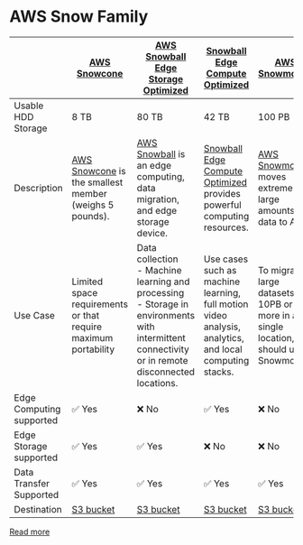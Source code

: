 
# AWS Snow Family

|                          | [AWS Snowcone](https://aws.amazon.com/snowcone/)                                           | [AWS Snowball Edge Storage Optimized](https://aws.amazon.com/snowball/features/)                                                                        | [Snowball Edge Compute Optimized](https://aws.amazon.com/snowball/features/)                                        | [AWS Snowmobile](https://aws.amazon.com/snowmobile)                                               |
|--------------------------|--------------------------------------------------------------------------------------------|---------------------------------------------------------------------------------------------------------------------------------------------------------|---------------------------------------------------------------------------------------------------------------------|---------------------------------------------------------------------------------------------------|
| Usable HDD Storage       | 8 TB                                                                                       | 80 TB                                                                                                                                                   | 42 TB                                                                                                               | 100 PB                                                                                            |
| Description              | [AWS Snowcone](https://aws.amazon.com/snowcone/) is the smallest member (weighs 5 pounds). | [AWS Snowball](https://aws.amazon.com/snowball/) is an edge computing, data migration, and edge storage device.                                         | [Snowball Edge Compute Optimized](https://aws.amazon.com/snowball/features/) provides powerful computing resources. | [AWS Snowmobile](https://aws.amazon.com/snowmobile) moves extremely large amounts of data to AWS. |
| Use Case                 | Limited space requirements or that require maximum portability                             | Data collection<br/>- Machine learning and processing<br/>- Storage in environments with intermittent connectivity or in remote disconnected locations. | Use cases such as machine learning, full motion video analysis, analytics, and local computing stacks.              | To migrate large datasets of 10PB or more in a single location, you should use Snowmobile.        |
| Edge Computing supported | :white_check_mark: Yes                                                                     | :x: No                                                                                                                                                  | :white_check_mark: Yes                                                                                              | :x: No                                                                                            |
| Edge Storage supported   | :white_check_mark: Yes                                                                     | :white_check_mark: Yes                                                                                                                                  | :x: No                                                                                                              | :x: No                                                                                            |
| Data Transfer Supported  | :white_check_mark: Yes                                                                     | :white_check_mark: Yes                                                                                                                                  | :white_check_mark: Yes                                                                                              | :white_check_mark: Yes                                                                            |
| Destination              | [S3 bucket](../6_FileStorages/3_S3ObjectStorage/Readme.md)                           | [S3 bucket](../6_FileStorages/3_S3ObjectStorage/Readme.md)                                                                                        | [S3 bucket](../6_FileStorages/3_S3ObjectStorage/Readme.md)                                                    | [S3 bucket](../6_FileStorages/3_S3ObjectStorage/Readme.md)                                  |

[Read more](https://aws.amazon.com/snow/#Feature_comparison)


